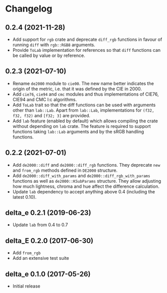 # Changelog

## 0.2.4 (2021-11-28)

- Add support for `rgb` crate and deprecate `diff_rgb` functions in
  favour of running `diff` with `rgb::RGB8` arguments.
- Provide `ToLab` implementation for references so that `diff`
  functions can be called by value or by reference.

## 0.2.3 (2021-07-10)

- Rename `de2000` module to `cie00`.  The new name better indicates
  the origin of the metric, i.e. that it was defined by the CIE
  in 2000.
- Add `cie76`, `cie94` and `cmc` modules and thus implementations of
  CIE76, CIE94 and CMC l:c algorithms.
- Add `ToLab` trait so that the diff functions can be used with
  arguments other than `lab::Lab`.  Apart from `lab::Lab`,
  implementations for `(f32, f32, f32)` and `[f32; 3]` are provided.
- Add `lab` feature (enabled by default) which allows compiling the
  crate without depending on `lab` crate.  The feature is required to
  support functions taking `lab::Lab` arguments and by the sRGB
  handling functions.

## 0.2.2 (2021-07-01)

- Add `de2000::diff` and `de2000::diff_rgb` functions.  They deprecate
  `new` and `from_rgb` methods defined in `DE2000` structure.
- Add `de2000::diff_with_params` and `de2000::diff_rgb_with_params`
  functions as well as `de2000::KSubParams` structure.  They allow
  adjusting how much lightness, chroma and hue affect the difference
  calculation.
- Update `lab` dependency to accept anything above 0.4 (including the
  latest 0.10).

## delta_e 0.2.1 (2019-06-23)

- Update `lab` from 0.4 to 0.7

## delta_E 0.2.0 (2017-06-30)

- Add `from_rgb`
- Add an extensive test suite

## delta_e 0.1.0 (2017-05-26)

- Initial release
